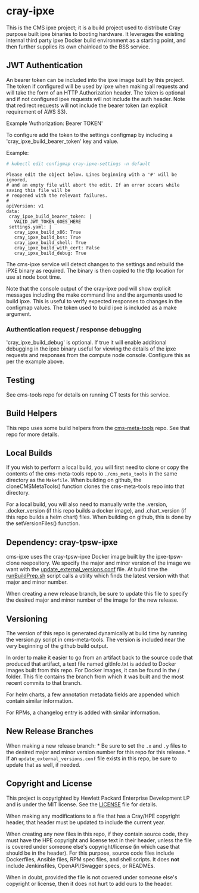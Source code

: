 # cray-ipxe

This is the CMS ipxe project; it is a build project used to distribute
Cray purpose built ipxe binaries to booting hardware. It leverages the existing
internal third party ipxe Docker build environment as a starting point, and
then further supplies its own chainload to the BSS service.

## JWT Authentication
An bearer token can be included into the ipxe image built by this project.
The token if configured will be used by ipxe when making all requests and will take
the form of an HTTP Authorization header.  The token is optional and if not
configured ipxe requests will not include the auth header.  Note that redirect
requests will not include the bearer token (an explicit requirement of AWS S3).  

Example 'Authorization: Bearer TOKEN'

To configure add the token to the settings configmap by including a
'cray_ipxe_build_bearer_token' key and value.

Example:
```bash
# kubectl edit configmap cray-ipxe-settings -n default
```

```
Please edit the object below. Lines beginning with a '#' will be ignored,
# and an empty file will abort the edit. If an error occurs while saving this file will be
# reopened with the relevant failures.
#
apiVersion: v1
data:
 cray_ipxe_build_bearer_token: |
   VALID_JWT_TOKEN_GOES_HERE
 settings.yaml: |
   cray_ipxe_build_x86: True
   cray_ipxe_build_bss: True
   cray_ipxe_build_shell: True
   cray_ipxe_build_with_cert: False
   cray_ipxe_build_debug: True
```

The cms-ipxe service will detect changes to the settings and rebuild the iPXE
binary as required.  The binary is then copied to the tftp location for use at
node boot time.

Note that the console output of the cray-ipxe pod will show explicit messages
including the make command line and the arguments used to build ipxe.  This
is useful to verify expected responses to changes in the configmap values.  The
token used to build ipxe is included as a make argument.

### Authentication request / response debugging
'cray_ipxe_build_debug' is optional.  If true it will enable additional debugging
in the ipxe binary useful for viewing the details of the ipxe requests
and responses from the compute node console.  Configure this as per the example
above.

## Testing
See cms-tools repo for details on running CT tests for this service.

## Build Helpers
This repo uses some build helpers from the 
[cms-meta-tools](https://github.com/Cray-HPE/cms-meta-tools) repo. See that repo for more details.

## Local Builds
If you wish to perform a local build, you will first need to clone or copy the contents of the
cms-meta-tools repo to `./cms_meta_tools` in the same directory as the `Makefile`. When building
on github, the cloneCMSMetaTools() function clones the cms-meta-tools repo into that directory.

For a local build, you will also need to manually write the .version, .docker_version (if this repo
builds a docker image), and .chart_version (if this repo builds a helm chart) files. When building
on github, this is done by the setVersionFiles() function.

## Dependency: cray-tpsw-ipxe
cms-ipxe uses the cray-tpsw-ipxe Docker image built by the ipxe-tpsw-clone reepository.
We specify the major and minor version of the image we want with the
[update_external_versions.conf](update_external_versions.conf) file.
At build time the [runBuildPrep.sh](runBuildPrep.sh) script calls a utility
which finds the latest version with that major and minor number.

When creating a new release branch, be sure to update this file to specify the
desired major and minor number of the image for the new release.

## Versioning
The version of this repo is generated dynamically at build time by running the version.py script in 
cms-meta-tools. The version is included near the very beginning of the github build output. 

In order to make it easier to go from an artifact back to the source code that produced that artifact,
a text file named gitInfo.txt is added to Docker images built from this repo. For Docker images,
it can be found in the / folder. This file contains the branch from which it was built and the most
recent commits to that branch. 

For helm charts, a few annotation metadata fields are appended which contain similar information.

For RPMs, a changelog entry is added with similar information.

## New Release Branches
When making a new release branch:
    * Be sure to set the `.x` and `.y` files to the desired major and minor version number for this repo for this release. 
    * If an `update_external_versions.conf` file exists in this repo, be sure to update that as well, if needed.

## Copyright and License
This project is copyrighted by Hewlett Packard Enterprise Development LP and is under the MIT
license. See the [LICENSE](LICENSE) file for details.

When making any modifications to a file that has a Cray/HPE copyright header, that header
must be updated to include the current year.

When creating any new files in this repo, if they contain source code, they must have
the HPE copyright and license text in their header, unless the file is covered under
someone else's copyright/license (in which case that should be in the header). For this
purpose, source code files include Dockerfiles, Ansible files, RPM spec files, and shell
scripts. It does **not** include Jenkinsfiles, OpenAPI/Swagger specs, or READMEs.

When in doubt, provided the file is not covered under someone else's copyright or license, then
it does not hurt to add ours to the header.
